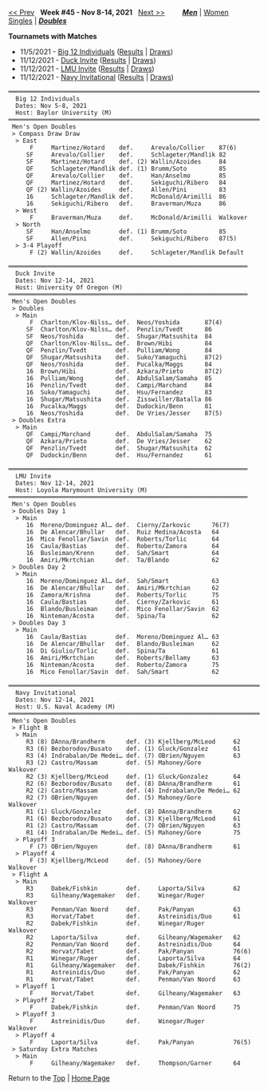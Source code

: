 <a name="top"></a>[<< Prev](men_doubles_2144.md) &nbsp; **Week #45 - Nov 8-14, 2021** &nbsp; [Next >>](men_doubles_2152.md) &nbsp;&nbsp;&nbsp;&nbsp;&nbsp;&nbsp;&nbsp; [***Men***](./men_doubles_2145.md) &#124; [Women](./women_doubles_2145.md) &nbsp;&nbsp;&nbsp;&nbsp;&nbsp; [Singles](./men_singles_2145.md) &#124; [***Doubles***](./men_doubles_2145.md)

**Tournamets with Matches**  
- 11/5/2021 - [Big 12 Individuals](#21-20291) ([Results](#21-20291) &#124; <a href="https://colleges.wearecollegetennis.com/competitions/BaylorUniversityM/Tournaments/Overview/E0ED1E84-1CD4-4CE2-BFCD-F695030458D5" target="_blank">Draws</a>)  
- 11/12/2021 - [Duck Invite](#21-42872) ([Results](#21-42872) &#124; <a href="https://colleges.wearecollegetennis.com/competitions/UniversityOfOregonM/Tournaments/Overview/530778D7-293A-4C49-A1E2-1FF11D725D81" target="_blank">Draws</a>)  
- 11/12/2021 - [LMU Invite](#21-95529) ([Results](#21-95529) &#124; <a href="https://colleges.wearecollegetennis.com/competitions/LoyolaMarymountUniversityM/Tournaments/Overview/5B7216DB-15C4-4F1D-8629-8EAF987FE5AE" target="_blank">Draws</a>)  
- 11/12/2021 - [Navy Invitational](#21-77642) ([Results](#21-77642) &#124; <a href="https://colleges.wearecollegetennis.com/competitions/USNavalAcademyM/Tournaments/Overview/398E1516-D93D-455D-B5B2-0D3057E5FCF8" target="_blank">Draws</a>)  

<a name="21-20291"></a>
~~~
═══════════════════════════════════════════════════════════════════════
  Big 12 Individuals
  Dates: Nov 5-8, 2021
  Host: Baylor University (M)
═══════════════════════════════════════════════════════════════════════
 Men's Open Doubles
 > Compass Draw Draw
  > East
      F     Martinez/Hotard    def.     Arevalo/Collier    87(6)
     SF     Arevalo/Collier    def.     Schlageter/Mandlik 82
     SF     Martinez/Hotard    def. (2) Wallin/Azoides     84
     QF     Schlageter/Mandlik def. (1) Brumm/Soto         85
     QF     Arevalo/Collier    def.     Han/Anselmo        85
     QF     Martinez/Hotard    def.     Sekiguchi/Ribero   84
     QF (2) Wallin/Azoides     def.     Allen/Pini         83
     16     Schlageter/Mandlik def.     McDonald/Arimilli  86
     16     Sekiguchi/Ribero   def.     Braverman/Muza     86
  > West
      F     Braverman/Muza     def.     McDonald/Arimilli  Walkover
  > North
     SF     Han/Anselmo        def. (1) Brumm/Soto         85
     SF     Allen/Pini         def.     Sekiguchi/Ribero   87(5)
  > 3-4 Playoff
      F (2) Wallin/Azoides     def.     Schlageter/Mandlik Default
~~~

<a name="21-42872"></a>
~~~
═══════════════════════════════════════════════════════════════════
  Duck Invite
  Dates: Nov 12-14, 2021
  Host: University Of Oregon (M)
═══════════════════════════════════════════════════════════════════
 Men's Open Doubles
 > Doubles
  > Main
      F  Charlton/Klov-Nilss… def.  Neos/Yoshida       87(4)
     SF  Charlton/Klov-Nilss… def.  Penzlin/Tvedt      86
     SF  Neos/Yoshida         def.  Shugar/Matsushita  84
     QF  Charlton/Klov-Nilss… def.  Brown/Hibi         84
     QF  Penzlin/Tvedt        def.  Pulliam/Wong       84
     QF  Shugar/Matsushita    def.  Suko/Yamaguchi     87(2)
     QF  Neos/Yoshida         def.  Pucalka/Maggs      84
     16  Brown/Hibi           def.  Azkara/Prieto      87(2)
     16  Pulliam/Wong         def.  AbdulSalam/Samaha  85
     16  Penzlin/Tvedt        def.  Campi/Marchand     84
     16  Suko/Yamaguchi       def.  Hsu/Fernandez      83
     16  Shugar/Matsushita    def.  Zisswiller/Batalla 86
     16  Pucalka/Maggs        def.  Dudockin/Benn      81
     16  Neos/Yoshida         def.  De Vries/Jesser    87(5)
 > Doubles Extra
  > Main
     QF  Campi/Marchand       def.  AbdulSalam/Samaha  75
     QF  Azkara/Prieto        def.  De Vries/Jesser    62
     QF  Penzlin/Tvedt        def.  Shugar/Matsushita  62
     QF  Dudockin/Benn        def.  Hsu/Fernandez      61
~~~

<a name="21-95529"></a>
~~~
═══════════════════════════════════════════════════════════════════
  LMU Invite
  Dates: Nov 12-14, 2021
  Host: Loyola Marymount University (M)
═══════════════════════════════════════════════════════════════════
 Men's Open Doubles
 > Doubles Day 1
  > Main
     16  Moreno/Dominguez Al… def.  Cierny/Zarkovic      76(7)
     16  De Alencar/Bhullar   def.  Ruiz Medina/Acosta   64
     16  Mico Fenollar/Savin  def.  Roberts/Torlic       64
     16  Caula/Bastias        def.  Roberto/Zamora       64
     16  Busleiman/Krenn      def.  Sah/Smart            64
     16  Amiri/Mkrtchian      def.  Ta/Blando            62
 > Doubles Day 2
  > Main
     16  Moreno/Dominguez Al… def.  Sah/Smart            63
     16  De Alencar/Bhullar   def.  Amiri/Mkrtchian      62
     16  Zamora/Krishna       def.  Roberts/Torlic       75
     16  Caula/Bastias        def.  Cierny/Zarkovic      61
     16  Blando/Busleiman     def.  Mico Fenollar/Savin  62
     16  Ninteman/Acosta      def.  Spina/Ta             62
 > Doubles Day 3
  > Main
     16  Caula/Bastias        def.  Moreno/Dominguez Al… 63
     16  De Alencar/Bhullar   def.  Blando/Busleiman     62
     16  Di Giulio/Torlic     def.  Spina/Ta             61
     16  Amiri/Mkrtchian      def.  Roberts/Bellamy      63
     16  Ninteman/Acosta      def.  Roberto/Zamora       75
     16  Mico Fenollar/Savin  def.  Sah/Smart            62
~~~

<a name="21-77642"></a>
~~~
═══════════════════════════════════════════════════════════════════════
  Navy Invitational
  Dates: Nov 12-14, 2021
  Host: U.S. Naval Academy (M)
═══════════════════════════════════════════════════════════════════════
 Men's Open Doubles
 > Flight B
  > Main
     R3 (8) DAnna/Brandherm      def. (3) Kjellberg/McLeod     62
     R3 (6) Bezborodov/Busato    def. (1) Gluck/Gonzalez       61
     R3 (4) Indrabalan/De Medei… def. (7) OBrien/Nguyen        63
     R3 (2) Castro/Massam        def. (5) Mahoney/Gore         Walkover
     R2 (3) Kjellberg/McLeod     def. (1) Gluck/Gonzalez       64
     R2 (6) Bezborodov/Busato    def. (8) DAnna/Brandherm      61
     R2 (2) Castro/Massam        def. (4) Indrabalan/De Medei… 62
     R2 (7) OBrien/Nguyen        def. (5) Mahoney/Gore         Walkover
     R1 (1) Gluck/Gonzalez       def. (8) DAnna/Brandherm      62
     R1 (6) Bezborodov/Busato    def. (3) Kjellberg/McLeod     61
     R1 (2) Castro/Massam        def. (7) OBrien/Nguyen        63
     R1 (4) Indrabalan/De Medei… def. (5) Mahoney/Gore         75
  > Playoff 3
      F (7) OBrien/Nguyen        def. (8) DAnna/Brandherm      61
  > Playoff 4
      F (3) Kjellberg/McLeod     def. (5) Mahoney/Gore         Walkover
 > Flight A
  > Main
     R3     Dabek/Fishkin        def.     Laporta/Silva        62
     R3     Gilheany/Wagemaker   def.     Winegar/Ruger        Walkover
     R3     Penman/Van Noord     def.     Pak/Panyan           63
     R3     Horvat/Tabet         def.     Astreinidis/Duo      61
     R2     Dabek/Fishkin        def.     Winegar/Ruger        Walkover
     R2     Laporta/Silva        def.     Gilheany/Wagemaker   62
     R2     Penman/Van Noord     def.     Astreinidis/Duo      64
     R2     Horvat/Tabet         def.     Pak/Panyan           76(6)
     R1     Winegar/Ruger        def.     Laporta/Silva        64
     R1     Gilheany/Wagemaker   def.     Dabek/Fishkin        76(2)
     R1     Astreinidis/Duo      def.     Pak/Panyan           62
     R1     Horvat/Tabet         def.     Penman/Van Noord     63
  > Playoff 1
      F     Horvat/Tabet         def.     Gilheany/Wagemaker   63
  > Playoff 2
      F     Dabek/Fishkin        def.     Penman/Van Noord     75
  > Playoff 3
      F     Astreinidis/Duo      def.     Winegar/Ruger        Walkover
  > Playoff 4
      F     Laporta/Silva        def.     Pak/Panyan           76(5)
 > Saturday Extra Matches
  > Main
      F     Gilheany/Wagemaker   def.     Thompson/Garner      64
~~~

Return to the [Top](./men_doubles_2145.md) &#124; [Home Page](../../index.md)